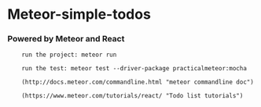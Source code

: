 
# Meteor-simple-todos

### Powered by Meteor and React

```
	run the project: meteor run
```

```
	run the test: meteor test --driver-package practicalmeteor:mocha
```	

```
	(http://docs.meteor.com/commandline.html "meteor commandline doc")
```

```
	(https://www.meteor.com/tutorials/react/ "Todo list tutorials")
```
